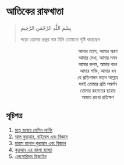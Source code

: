 # আতিকের রাফখাতা

> بِسْمِ اللَّهِ الرَّحْمَٰنِ الرَّحِيمِ
>
> পড়ো তোমার প্রভুর নাম যিনি তোমাকে সৃষ্টি করেছেন

<div align="center">

আমার ত্যাগ, আমার স্মরণ  
আমার মেধা, আমার মনন  
আমার কলম, আমার বচন  
আমার শক্তি, আমার ধন  
হে প্রতিপালন মহান আল্লাহ  
সবই তোমার প্রতি সমর্পন  
তোমার রহমতের ছায়ায়  
আমায় রাখো প্রতিক্ষণ  

</div>

## সূচিপত্র

1. [মাতৃ ভাষায় মেশিন লার্নিং](machine-learning-bangla.md)
2. [আল কুরআন, বাইবেল এবং বিজ্ঞান](holy-books-science.md)
3. [হারাম হালাল কুরআন এবং বিজ্ঞান](halal-haram-science.md)
4. [কুরআন এর বাংলা ব্যাখ্যা](quran-bangla.md)
5. [এলগোরিদম ডিজাইন](algorithm-design.md)